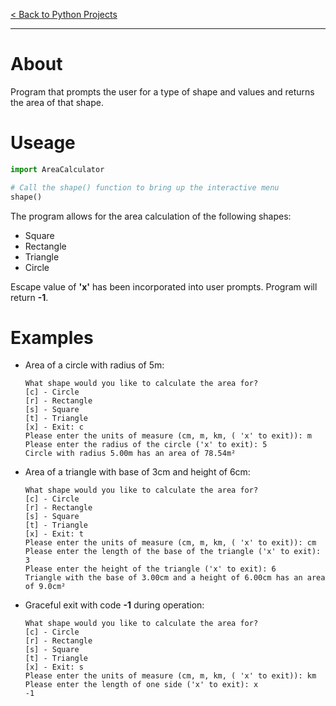 [< Back to Python Projects](https://github.com/KrisLloyd/Python#python)
***

# About
Program that prompts the user for a type of shape and values and returns the area of that shape.

# Useage

```python
import AreaCalculator

# Call the shape() function to bring up the interactive menu
shape()
```

The program allows for the area calculation of the following shapes:
* Square
* Rectangle
* Triangle
* Circle

Escape value of **'x'** has been incorporated into user prompts. Program will return **-1**.

# Examples

* Area of a circle with radius of 5m:

  ```
  What shape would you like to calculate the area for?
  [c] - Circle
  [r] - Rectangle
  [s] - Square
  [t] - Triangle
  [x] - Exit: c
  Please enter the units of measure (cm, m, km, ( 'x' to exit)): m
  Please enter the radius of the circle ('x' to exit): 5
  Circle with radius 5.00m has an area of 78.54m²
  ```

* Area of a triangle with base of 3cm and height of 6cm:

  ```
  What shape would you like to calculate the area for?
  [c] - Circle
  [r] - Rectangle
  [s] - Square
  [t] - Triangle
  [x] - Exit: t
  Please enter the units of measure (cm, m, km, ( 'x' to exit)): cm
  Please enter the length of the base of the triangle ('x' to exit): 3
  Please enter the height of the triangle ('x' to exit): 6
  Triangle with the base of 3.00cm and a height of 6.00cm has an area of 9.0cm²
  ```

* Graceful exit with code **-1** during operation:

  ```
  What shape would you like to calculate the area for?
  [c] - Circle
  [r] - Rectangle
  [s] - Square
  [t] - Triangle
  [x] - Exit: s
  Please enter the units of measure (cm, m, km, ( 'x' to exit)): km
  Please enter the length of one side ('x' to exit): x
  -1
  ```
